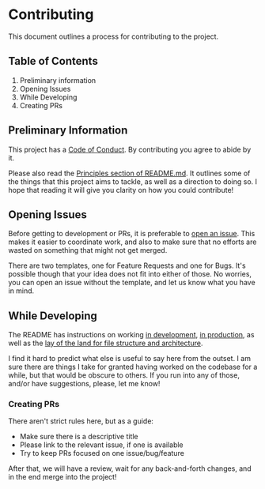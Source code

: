# Contributing

This document outlines a process for contributing to the project.

## Table of Contents

1. Preliminary information
2. Opening Issues
3. While Developing
4. Creating PRs

## Preliminary Information

This project has a [Code of Conduct](/CODE_OF_CONDUCT.md). By contributing you agree to abide by it.

Please also read the [Principles section of README.md](/README.md#principles). It outlines some of the things that this project aims to tackle, as well as a direction to doing so. I hope that reading it will give you clarity on how you could contribute!

## Opening Issues

Before getting to development or PRs, it is preferable to [open an issue](https://github.com/fpapado/ephemeralnotes/issues/new/choose).
This makes it easier to coordinate work, and also to make sure that no efforts are wasted on something that might not get merged.

There are two templates, one for Feature Requests and one for Bugs.
It's possible though that your idea does not fit into either of those.
No worries, you can open an issue without the template, and let us know what you have in mind.

## While Developing

The README has instructions on working [in development](/README.md#development), [in production](/README.md#production), as well as the [lay of the land for file structure and architecture](/README.md#architecture).

I find it hard to predict what else is useful to say here from the outset. I am sure there are things I take for granted having worked on the codebase for a while, but that would be obscure to others. If you run into any of those, and/or have suggestions, please, let me know!

### Creating PRs

There aren't strict rules here, but as a guide:

- Make sure there is a descriptive title
- Please link to the relevant issue, if one is available
- Try to keep PRs focused on one issue/bug/feature

After that, we will have a review, wait for any back-and-forth changes, and in the end merge into the project!
